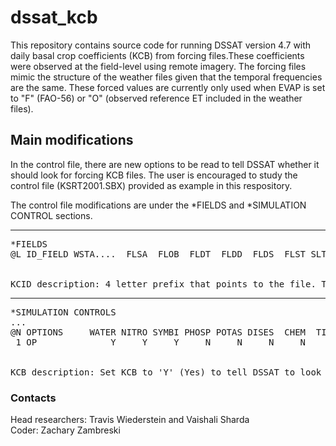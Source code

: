 # dssat_kcb

This repository contains source code for running DSSAT version 4.7 with daily basal crop coefficients (KCB) from forcing files.These coefficients were observed at the field-level using remote imagery. The forcing files mimic the structure of the weather files given that the temporal frequencies are the same. These forced values are currently only used when EVAP is set to "F" (FAO-56) or "O" (observed reference ET included in the weather files).

## Main modifications

In the control file, there are new options to be read to tell DSSAT whether it should look for forcing KCB files. The user is encouraged to study the control file (KSRT2001.SBX) provided as example in this respository. </br>

The control file modifications are under the *FIELDS and *SIMULATION CONTROL sections.

-------
<pre>
*FIELDS 
@L ID_FIELD WSTA....  FLSA  FLOB  FLDT  FLDD  FLDS  FLST SLTX  SLDP  ID_SOIL    *KCID* </br>

KCID description: 4 letter prefix that points to the file. These files must have extension ***.KCB
</pre>
-------
<pre>
*SIMULATION CONTROLS 
...
@N OPTIONS     WATER NITRO SYMBI PHOSP POTAS DISES  CHEM  TILL   CO2   KCB 
 1 OP              Y     Y     Y     N     N     N     N     Y     M     N </br>
 
KCB description: Set KCB to 'Y' (Yes) to tell DSSAT to look for KCB files. 
</pre>

### Contacts

Head researchers: Travis Wiederstein and Vaishali Sharda </br>
Coder: Zachary Zambreski
